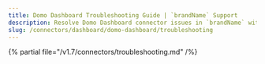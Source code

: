 ```yaml
---
title: Domo Dashboard Troubleshooting Guide | `brandName` Support
description: Resolve Domo Dashboard connector issues in `brandName` with expert troubleshooting guides, common error fixes, and step-by-step solutions.
slug: /connectors/dashboard/domo-dashboard/troubleshooting
---
```


{% partial file="/v1.7/connectors/troubleshooting.md" /%}
